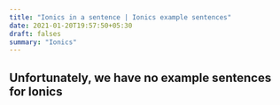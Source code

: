```yaml
---
title: "Ionics in a sentence | Ionics example sentences"
date: 2021-01-20T19:57:50+05:30
draft: falses
summary: "Ionics"
---
```

## Unfortunately, we have no example sentences for Ionics                 
